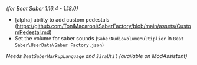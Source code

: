 *(for Beat Saber 1.16.4 - 1.18.0)*

- [alpha] ability to add custom pedestals (<https://github.com/ToniMacaroni/SaberFactory/blob/main/assets/CustomPedestal.md>)
- Set the volume for saber sounds (`SaberAudioVolumeMultiplier` in `Beat Saber\UserData\Saber Factory.json`)

*Needs `BeatSaberMarkupLanguage` and `SiraUtil` (available on ModAssistant)*